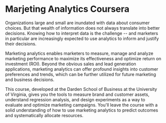 # Marjeting Analytics Coursera

Organizations large and small are inundated with data about consumer choices. But that wealth of information does not always translate into better decisions. Knowing how to interpret data is the challenge -- and marketers in particular are increasingly expected to use analytics to inform and justify their decisions. 

Marketing analytics enables marketers to measure, manage and analyze marketing performance to maximize its effectiveness and optimize return on investment (ROI). Beyond the obvious sales and lead generation applications, marketing analytics can offer profound insights into customer preferences and trends, which can be further utilized for future marketing and business decisions. 

This course, developed at the Darden School of Business at the University of Virginia, gives you the tools to measure brand and customer assets, understand regression analysis, and design experiments as a way to evaluate and optimize marketing campaigns. You'll leave the course with a solid understanding of how to use marketing analytics to predict outcomes and systematically allocate resources.
